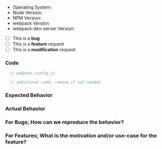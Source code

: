 <!--
  Please note that this template is not optional.
  Please fill out _ALL_ fields, or your issue may be closed as "invalid."
  Please do not delete this template.
  Please ask questions on StackOverflow or Gitter (https://gitter.im/webpack/webpack).
  General questions, how-to questions, and support requests will be closed.
-->

* Operating System:
* Node Version:
* NPM Version:
* webpack Version:
* webpack-dev-server Version:

<!-- Please place an x, no spaces, in all [ ] that apply -->

- [ ] This is a **bug**
- [ ] This is a **feature** request
- [ ] This is a **modification** request

### Code

<!--
  If you have a large amount of code to share which demonstrates the problem
  you're experiencing, or your webpack config is very large, please provide a link
  to your repository rather than pasting code. We'd also encourage you to use a
  Github Gist link instead of pasting code. Otherwise, please paste relevant
  short snippets below.

  For bugs, please do consider providing a link to a stripped-down, bare-bones
  repo that can reproduce the problem you're experiencing. Many times, bugs
  aren't actual bugs, but rather specific issues with loaders, plugins, or
  an environment/OS. Problems with complicated or large applications will almost
  always require this to be triaged.
-->

```js
  // webpack.config.js
```

```js
  // additional code, remove if not needed.
```

### Expected Behavior

### Actual Behavior

### For Bugs; How can we reproduce the behavior?

### For Features; What is the motivation and/or use-case for the feature?
